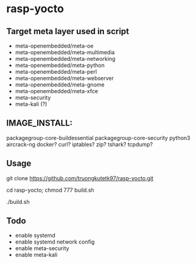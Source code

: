 # rasp-yocto

## Target meta layer used in script
- meta-openembedded/meta-oe
- meta-openembedded/meta-multimedia
- meta-openembedded/meta-networking
- meta-openembedded/meta-python
- meta-openembedded/meta-perl
- meta-openembedded/meta-webserver
- meta-openembedded/meta-gnome
- meta-openembedded/meta-xfce
- meta-security
- meta-kali (?)

## IMAGE_INSTALL:
packagegroup-core-buildessential
packagegroup-core-security
python3
aircrack-ng
docker?
curl?
iptables?
zip?
tshark?
tcpdump?

## Usage
git clone https://github.com/truongkutetk97/rasp-yocto.git

cd rasp-yocto; chmod 777 build.sh

./build.sh

## Todo
- enable systemd
- enable systemd network config
- enable meta-security
- enable meta-kali
